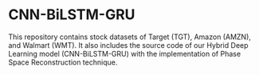 # CNN-BiLSTM-GRU
This repository contains stock datasets of Target (TGT), Amazon (AMZN), and Walmart (WMT). It also includes the source code of our Hybrid Deep Learning model (CNN-BiLSTM-GRU) with the implementation of Phase Space Reconstruction technique. 
